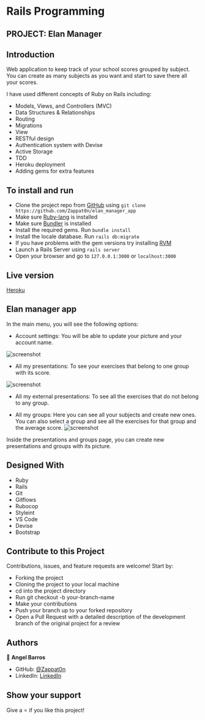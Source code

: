 # Rails Programming

## PROJECT: Elan Manager

## Introduction

Web application to keep track of your school scores grouped by subject.
You can create as many subjects as you want and start to save there all your scores.

I have used different concepts of Ruby on Rails including:

- Models, Views, and Controllers (MVC)
- Data Structures & Relationships
- Routing
- Migrations
- View
- RESTful design
- Authentication system with Devise
- Active Storage
- TDD
- Heroku deployment
- Adding gems for extra features

## To install and run

- Clone the project repo from [GitHub](https://github.com/Zappat0n/elan_manager_app) using `git clone https://github.com/Zappat0n/elan_manager_app`
- Make sure [Ruby-lang](https://www.ruby-lang.org/en/) is installed
- Make sure [Bundler](https://bundler.io/) is installed
- Install the required gems. Run `bundle install`
- Install the locale database. Run `rails db:migrate`
- If you have problems with the gem versions try installing [RVM](https://rvm.io/)
- Launch a Rails Server using `rails server`
- Open your browser and go to `127.0.0.1:3000` or `localhost:3000`

## Live version

  [Heroku](https://pacific-cliffs-52385.herokuapp.com/)

## Elan manager app

In the main menu, you will see the following options:
- Account settings: You will be able to update your picture and your account name.

![screenshot](./app/assets/images/screenshot1.png)

- All my presentations: To see your exercises that belong to one group with its score.

![screenshot](./app/assets/images/screenshot3.png)

- All my external presentations: To see all the exercises that do not belong to any group.

- All my groups: Here you can see all your subjects and create new ones. You can also select a group and see all the exercises for that group and the average score.
![screenshot](./app/assets/images/screenshot2.png)


Inside the presentations and groups page, you can create new presentations and groups with its picture.

## Designed With

- Ruby
- Rails
- Git
- Gitflows
- Rubocop
- Styleint
- VS Code
- Devise
- Bootstrap

## Contribute to this Project

Contributions, issues, and feature requests are welcome! Start by:

  - Forking the project
  - Cloning the project to your local machine
  - cd into the project directory
  - Run git checkout -b your-branch-name
  - Make your contributions
  - Push your branch up to your forked repository
  - Open a Pull Request with a detailed description of the development branch of the original project for a review

## Authors

👤 **Angel Barros**

- GitHub: [@Zappat0n](https://github.com/Zappat0n)
- LinkedIn: [LinkedIn](https://www.linkedin.com/in/angel-barros/)

## Show your support

Give a ⭐️ if you like this project!
